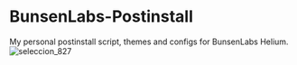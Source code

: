 # BunsenLabs-Postinstall
My personal postinstall script, themes and configs for BunsenLabs Helium.
![seleccion_827](https://user-images.githubusercontent.com/32820131/40361602-3476698e-5dca-11e8-9aa4-2d91e4e734eb.png)
